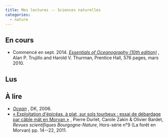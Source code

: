 ```yaml
---
title: Mes lectures -- Sciences naturelles
categories:
  - nature
---
```


## En cours

- Commencé en sept. 2014.
	[*Essentials of Oceanography (10th edition)*](http://www.pearsonhighered.com/educator/product/Essentials-of-Oceanography/9780321814050.page)
	, Alan P. Trujillo and Harold V. Thurman, Prentice Hall, 576 pages, mars 2010.

## Lus

## À lire

- [*Ocean*](http://www.dk.com/us/9781465419682-ocean/)
	, DK, 2006.  
- [« Exploitation d'épicéas, à plat, sur sols tourbeux : essai de débardage par câble mât en Morvan »](http://www.bourgogne-nature.fr/fichiers/bnhs-foret-page14-22_1367306102.pdf)
	, Pierre Durlet, Carole Zakin & Olivier Bardet, *Revues scientifiques Bourgogne-Nature*, Hors-série n°9 (La forêt en Morvan) pp. 14--22, 2011.
